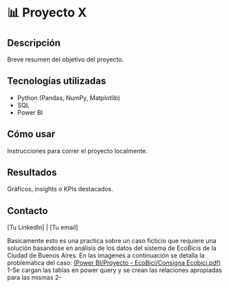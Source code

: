 # 📊 Proyecto X

## Descripción
Breve resumen del objetivo del proyecto.

## Tecnologías utilizadas
- Python (Pandas, NumPy, Matplotlib)
- SQL
- Power BI

## Cómo usar
Instrucciones para correr el proyecto localmente.

## Resultados
Gráficos, insights o KPIs destacados.

## Contacto
[Tu LinkedIn] | [Tu email]

Basicamente esto es una practica sobre un caso ficticio que requiere una solución basandose en análisis de los datos del sistema de EcoBicis de la Ciudad de Buenos Aires. En las imagenes a continuación se detalla la problematica del caso:
[(Power BI/Proyecto - EcoBici/Consigna Ecobici.pdf)](<Consigna Ecobici.pdf>)
1-Se cargan las tablas en power query y se crean las relaciones apropiadas para las mismas
2-
